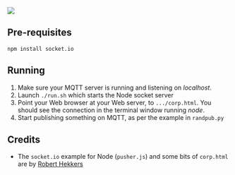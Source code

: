 

![](jmbp-561.png)

## Pre-requisites

```
npm install socket.io
```

## Running

1. Make sure your MQTT server is running and listening on _localhost_.
2. Launch `./run.sh` which starts the Node socket server
3. Point your Web browser at your Web server, to `.../corp.html`. You should see the
   connection in the terminal window running _node_.
4. Start publishing something on MQTT, as per the example in `randpub.py`

## Credits

* The `socket.io` example for Node (`pusher.js`) and some bits of `corp.html` are by [Robert Hekkers][1] 


  [1]: http://blog.hekkers.net/2012/10/13/realtime-data-with-mqtt-node-js-mqtt-js-and-socket-io/

